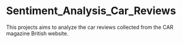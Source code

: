# Sentiment_Analysis_Car_Reviews
This projects aims to analyze the car reviews collected from the CAR magazine British website.
